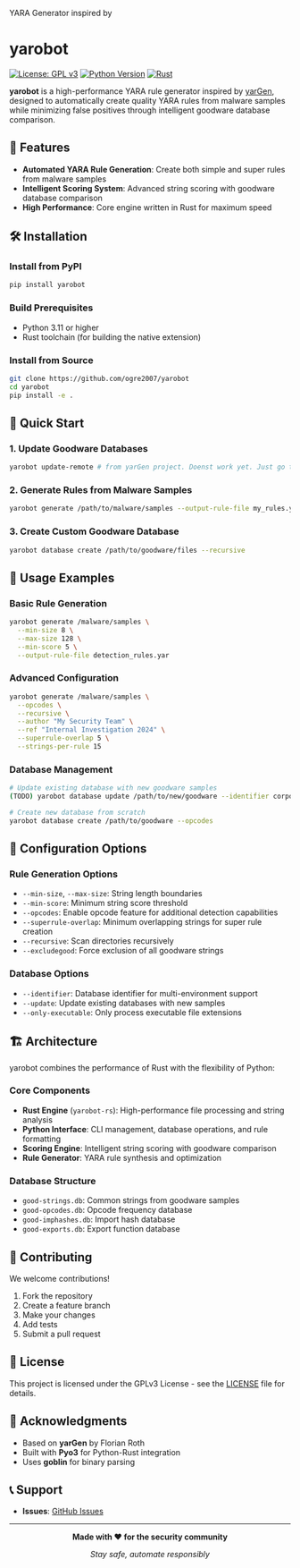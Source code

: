 YARA Generator inspired by 


# yarobot

[![License: GPL v3](https://img.shields.io/badge/License-GPLv3-blue.svg)](https://www.gnu.org/licenses/gpl-3.0)
[![Python Version](https://img.shields.io/badge/python-3.11%2B-blue)](https://www.python.org/)
[![Rust](https://img.shields.io/badge/rust-powered-orange.svg)](https://www.rust-lang.org/)

**yarobot** is a high-performance YARA rule generator inspired by [yarGen](https://github.com/Neo23x0/yarGen), designed to automatically create quality YARA rules from malware samples while minimizing false positives through intelligent goodware database comparison.

## 🚀 Features

- **Automated YARA Rule Generation**: Create both simple and super rules from malware samples
- **Intelligent Scoring System**: Advanced string scoring with goodware database comparison
- **High Performance**: Core engine written in Rust for maximum speed

## 🛠 Installation

### Install from PyPI

```bash
pip install yarobot
```

### Build Prerequisites

- Python 3.11 or higher
- Rust toolchain (for building the native extension)

### Install from Source

```bash
git clone https://github.com/ogre2007/yarobot
cd yarobot
pip install -e .
```

## 📖 Quick Start

### 1. Update Goodware Databases

```bash
yarobot update-remote # from yarGen project. Doenst work yet. Just go to ex. 3
```

### 2. Generate Rules from Malware Samples

```bash
yarobot generate /path/to/malware/samples --output-rule-file my_rules.yar
```

### 3. Create Custom Goodware Database

```bash
yarobot database create /path/to/goodware/files --recursive
```

## 🎯 Usage Examples

### Basic Rule Generation

```bash
yarobot generate /malware/samples \
  --min-size 8 \
  --max-size 128 \
  --min-score 5 \
  --output-rule-file detection_rules.yar
```

### Advanced Configuration

```bash
yarobot generate /malware/samples \
  --opcodes \
  --recursive \
  --author "My Security Team" \
  --ref "Internal Investigation 2024" \
  --superrule-overlap 5 \
  --strings-per-rule 15
```

### Database Management

```bash
# Update existing database with new goodware samples
(TODO) yarobot database update /path/to/new/goodware --identifier corporate 

# Create new database from scratch
yarobot database create /path/to/goodware --opcodes
```

## 🔧 Configuration Options

### Rule Generation Options

- `--min-size`, `--max-size`: String length boundaries
- `--min-score`: Minimum string score threshold
- `--opcodes`: Enable opcode feature for additional detection capabilities
- `--superrule-overlap`: Minimum overlapping strings for super rule creation
- `--recursive`: Scan directories recursively
- `--excludegood`: Force exclusion of all goodware strings

### Database Options

- `--identifier`: Database identifier for multi-environment support
- `--update`: Update existing databases with new samples
- `--only-executable`: Only process executable file extensions

## 🏗 Architecture

yarobot combines the performance of Rust with the flexibility of Python:

### Core Components

- **Rust Engine** (`yarobot-rs`): High-performance file processing and string analysis
- **Python Interface**: CLI management, database operations, and rule formatting
- **Scoring Engine**: Intelligent string scoring with goodware comparison
- **Rule Generator**: YARA rule synthesis and optimization

### Database Structure

- `good-strings.db`: Common strings from goodware samples
- `good-opcodes.db`: Opcode frequency database
- `good-imphashes.db`: Import hash database
- `good-exports.db`: Export function database
 
## 🤝 Contributing

We welcome contributions! 

1. Fork the repository
2. Create a feature branch
3. Make your changes
4. Add tests
5. Submit a pull request

## 📄 License

This project is licensed under the GPLv3 License - see the [LICENSE](LICENSE) file for details.

## 🙏 Acknowledgments

- Based on **yarGen** by Florian Roth
- Built with **Pyo3** for Python-Rust integration
- Uses **goblin** for binary parsing

## 📞 Support

- **Issues**: [GitHub Issues](https://github.com/ogre2007/yarobot/issues) 

---

<div align="center">
  
**Made with ❤️ for the security community**

*Stay safe, automate responsibly*

</div>